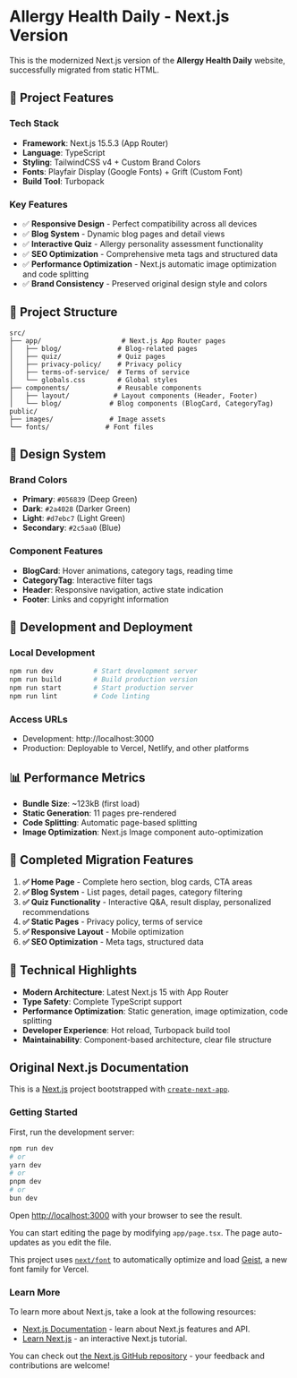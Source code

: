 # Allergy Health Daily - Next.js Version

This is the modernized Next.js version of the **Allergy Health Daily** website, successfully migrated from static HTML.

## 🚀 Project Features

### Tech Stack
- **Framework**: Next.js 15.5.3 (App Router)
- **Language**: TypeScript
- **Styling**: TailwindCSS v4 + Custom Brand Colors
- **Fonts**: Playfair Display (Google Fonts) + Grift (Custom Font)
- **Build Tool**: Turbopack

### Key Features
- ✅ **Responsive Design** - Perfect compatibility across all devices
- ✅ **Blog System** - Dynamic blog pages and detail views
- ✅ **Interactive Quiz** - Allergy personality assessment functionality
- ✅ **SEO Optimization** - Comprehensive meta tags and structured data
- ✅ **Performance Optimization** - Next.js automatic image optimization and code splitting
- ✅ **Brand Consistency** - Preserved original design style and colors

## 📁 Project Structure

```
src/
├── app/                    # Next.js App Router pages
│   ├── blog/              # Blog-related pages
│   ├── quiz/              # Quiz pages
│   ├── privacy-policy/    # Privacy policy
│   ├── terms-of-service/  # Terms of service
│   └── globals.css        # Global styles
├── components/            # Reusable components
│   ├── layout/           # Layout components (Header, Footer)
│   └── blog/            # Blog components (BlogCard, CategoryTag)
public/
├── images/              # Image assets
└── fonts/              # Font files
```

## 🎨 Design System

### Brand Colors
- **Primary**: `#056839` (Deep Green)
- **Dark**: `#2a4028` (Darker Green)  
- **Light**: `#d7ebc7` (Light Green)
- **Secondary**: `#2c5aa0` (Blue)

### Component Features
- **BlogCard**: Hover animations, category tags, reading time
- **CategoryTag**: Interactive filter tags
- **Header**: Responsive navigation, active state indication
- **Footer**: Links and copyright information

## 🚀 Development and Deployment

### Local Development
```bash
npm run dev          # Start development server
npm run build        # Build production version
npm run start        # Start production server
npm run lint         # Code linting
```

### Access URLs
- Development: http://localhost:3000
- Production: Deployable to Vercel, Netlify, and other platforms

## 📊 Performance Metrics

- **Bundle Size**: ~123kB (first load)
- **Static Generation**: 11 pages pre-rendered
- **Code Splitting**: Automatic page-based splitting
- **Image Optimization**: Next.js Image component auto-optimization

## 🔧 Completed Migration Features

1. **✅ Home Page** - Complete hero section, blog cards, CTA areas
2. **✅ Blog System** - List pages, detail pages, category filtering
3. **✅ Quiz Functionality** - Interactive Q&A, result display, personalized recommendations
4. **✅ Static Pages** - Privacy policy, terms of service
5. **✅ Responsive Layout** - Mobile optimization
6. **✅ SEO Optimization** - Meta tags, structured data

## 🌟 Technical Highlights

- **Modern Architecture**: Latest Next.js 15 with App Router
- **Type Safety**: Complete TypeScript support
- **Performance Optimization**: Static generation, image optimization, code splitting
- **Developer Experience**: Hot reload, Turbopack build tool
- **Maintainability**: Component-based architecture, clear file structure

## Original Next.js Documentation

This is a [Next.js](https://nextjs.org) project bootstrapped with [`create-next-app`](https://nextjs.org/docs/app/api-reference/cli/create-next-app).

### Getting Started

First, run the development server:

```bash
npm run dev
# or
yarn dev
# or
pnpm dev
# or
bun dev
```

Open [http://localhost:3000](http://localhost:3000) with your browser to see the result.

You can start editing the page by modifying `app/page.tsx`. The page auto-updates as you edit the file.

This project uses [`next/font`](https://nextjs.org/docs/app/building-your-application/optimizing/fonts) to automatically optimize and load [Geist](https://vercel.com/font), a new font family for Vercel.

### Learn More

To learn more about Next.js, take a look at the following resources:

- [Next.js Documentation](https://nextjs.org/docs) - learn about Next.js features and API.
- [Learn Next.js](https://nextjs.org/learn) - an interactive Next.js tutorial.

You can check out [the Next.js GitHub repository](https://github.com/vercel/next.js) - your feedback and contributions are welcome!

